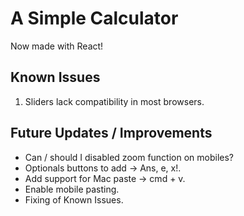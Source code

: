 # A Simple Calculator

Now made with React!

## Known Issues

1. Sliders lack compatibility in most browsers.

## Future Updates / Improvements

- Can / should I disabled zoom function on mobiles?
- Optionals buttons to add -> Ans, e, x!.
- Add support for Mac paste -> cmd + v.
- Enable mobile pasting.
- Fixing of Known Issues.
